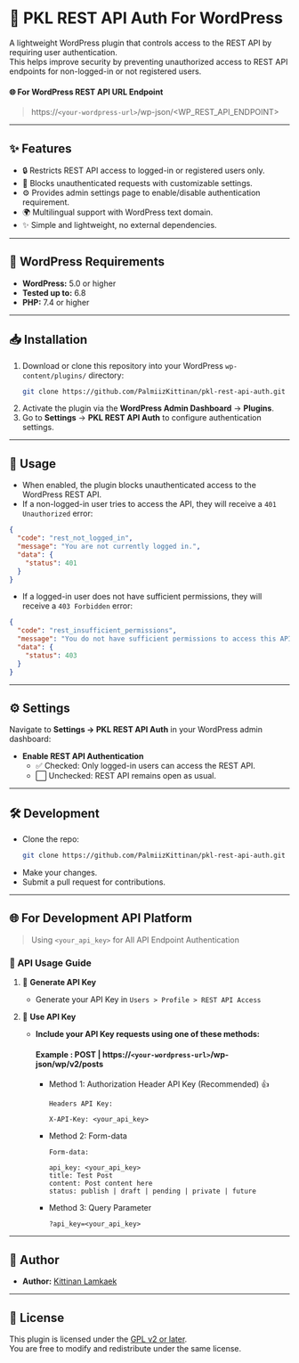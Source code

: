 # 🔐 PKL REST API Auth For WordPress

A lightweight WordPress plugin that controls access to the REST API by requiring user authentication.  
This helps improve security by preventing unauthorized access to REST API endpoints for non-logged-in or not registered users.

#### 🌐 For WordPress REST API URL Endpoint
> https://`<your-wordpress-url>`/wp-json/<WP_REST_API_ENDPOINT>

---

## ✨ Features

- 🔒 Restricts REST API access to logged-in or registered users only.
- 🚫 Blocks unauthenticated requests with customizable settings.
- ⚙️ Provides admin settings page to enable/disable authentication requirement.
- 🌍 Multilingual support with WordPress text domain.
- ✨ Simple and lightweight, no external dependencies.

---

## 📝 WordPress Requirements

- **WordPress:** 5.0 or higher
- **Tested up to:** 6.8
- **PHP:** 7.4 or higher

---

## 📥 Installation

1. Download or clone this repository into your WordPress `wp-content/plugins/` directory:
   ```bash
   git clone https://github.com/PalmiizKittinan/pkl-rest-api-auth.git
   ```
2. Activate the plugin via the **WordPress Admin Dashboard** → **Plugins**.
3. Go to **Settings** → **PKL REST API Auth** to configure authentication settings.

---

## 🚀 Usage

- When enabled, the plugin blocks unauthenticated access to the WordPress REST API.
- If a non-logged-in user tries to access the API, they will receive a `401 Unauthorized` error:

```json
{
  "code": "rest_not_logged_in",
  "message": "You are not currently logged in.",
  "data": {
    "status": 401
  }
}
```

- If a logged-in user does not have sufficient permissions, they will receive a `403 Forbidden` error:

```json
{
  "code": "rest_insufficient_permissions",
  "message": "You do not have sufficient permissions to access this API.",
  "data": {
    "status": 403
  }
}
```

---

## ⚙️ Settings

Navigate to **Settings → PKL REST API Auth** in your WordPress admin dashboard:

- **Enable REST API Authentication**
    - ✅ Checked: Only logged-in users can access the REST API.
    - ⬜ Unchecked: REST API remains open as usual.

---

## 🛠️ Development

- Clone the repo:
  ```bash
  git clone https://github.com/PalmiizKittinan/pkl-rest-api-auth.git
  ```
- Make your changes.
- Submit a pull request for contributions.

---

## 🌐 For Development API Platform

> Using `<your_api_key>` for All API Endpoint Authentication

### 📖 API Usage Guide

1. 🔐 **Generate API Key**
    - Generate your API Key in `Users > Profile > REST API Access`

2. 🚀 **Use API Key**
   - **Include your API Key requests using one of these methods:**
     #### **Example** :  POST | https://`<your-wordpress-url>`/wp-json/wp/v2/posts
     - Method 1: Authorization Header API Key (Recommended) 👍
       ```text
       Headers API Key:
          
       X-API-Key: <your_api_key>
       ```

     - Method 2: Form-data
       ```text
       Form-data:
          
       api_key: <your_api_key>
       title: Test Post
       content: Post content here
       status: publish | draft | pending | private | future
       ```
     - Method 3: Query Parameter
       ```text
       ?api_key=<your_api_key>
       ```

---

## 👤 Author

- **Author:** [Kittinan Lamkaek](https://github.com/PalmiizKittinan)

---

## 📄 License

This plugin is licensed under the [GPL v2 or later](https://www.gnu.org/licenses/gpl-2.0.html).  
You are free to modify and redistribute under the same license.
